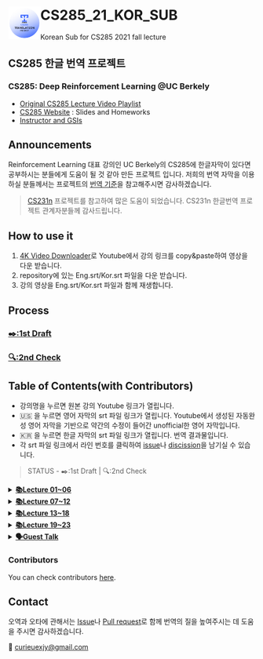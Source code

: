 
# CS285_21_KOR_SUB [<img align="left" width="13%" height="13%" src="./logo.png">](https://drive.google.com/drive/folders/1Bc-O7nCRk_RYy0yrK9jFjUgdkOrTiBuW?usp=sharing)

Korean Sub for CS285 2021 fall lecture

## CS285 한글 번역 프로젝트
### CS285: Deep Reinforcement Learning @UC Berkely
- [Original CS285 Lecture Video Playlist](https://youtube.com/playlist?list=PL_iWQOsE6TfXxKgI1GgyV1B_Xa0DxE5eH)
- [CS285 Website](http://rail.eecs.berkeley.edu/deeprlcourse/) : Slides and Homeworks
- [Instructor and GSIs](http://rail.eecs.berkeley.edu/deeprlcourse/staff/)

## Announcements
Reinforcement Learning 대표 강의인 UC Berkely의 CS285에 한글자막이 있다면 공부하시는 분들에게 도움이 될 것 같아 만든 프로젝트 입니다. 저희의 번역 자막을 이용하실 분들께서는 프로젝트의 [번역 기준](./docs/term.md)을 참고해주시면 감사하겠습니다.

> [CS231n](https://github.com/visionNoob/CS231N_17_KOR_SUB) 프로젝트를 참고하여 많은 도움이 되었습니다. CS231n 한글번역 프로젝트 관계자분들께 감사드립니다.

## How to use it
1. [4K Video Downloader](https://www.4kdownload.com/downloads)로 Youtube에서 강의 링크를 copy&paste하여 영상을 다운 받습니다.
2. repository에 있는 Eng.srt/Kor.srt 파일을 다운 받습니다.
3. 강의 영상을 Eng.srt/Kor.srt 파일과 함께 재생합니다.

## Process
### [✒️:1st Draft](./docs/first_draft.md)
### [🔍:2nd Check](./docs/second_check.md)

## Table of Contents(with Contributors)
- 강의명을 누르면 원본 강의 Youtube 링크가 열립니다.
- 🇺🇸 을 누르면 영어 자막의 srt 파일 링크가 열립니다. Youtube에서 생성된 자동완성 영어 자막을 기반으로 약간의 수정이 들어간 unofficial한 영어 자막입니다.
- 🇰🇷 을 누르면 한글 자막의 srt 파일 링크가 열립니다. 번역 결과물입니다.
- 각 srt 파일 링크에서 라인 번호를 클릭하여 [issue](https://github.com/CS285-KOR-SUB/CS285_21_KOR_SUB/issues)나 [discission](https://github.com/CS285-KOR-SUB/CS285_21_KOR_SUB/discussions)을 남기실 수 있습니다.

> STATUS - ✒️:1st Draft | 🔍:2nd Check

  <details>
  <summary><b><u>📚Lecture 01~06</u></b></summary>
      <details>
      <summary><b>📘Lecture 01</b></summary>
      <p><a href="https://youtu.be/JHrlF10v2Og">L1, Part 1 ✒️</a> 
      <a href="/English_srt/CS%20285%20Lecture%201%2C%20Part%201.srt">🇺🇸</a>
      <a href="/Korean_srt/CS%20285%20Lecture%201%2C%20Part%201.ko.srt">🇰🇷</a>
      </p>
      <p><a href="https://youtu.be/IoF7D0qec0I">L1, Part 2 ✒️</a> 
      <a href="/English_srt/CS%20285%20Lecture%201%2C%20Part%202.srt">🇺🇸</a>
      <a href="/Korean_srt/CS%20285%20Lecture%201%2C%20Part%202.ko.srt">🇰🇷</a>
      </p>
      <p><a href="https://youtu.be/BYoKE9yRy8g">L1, Part 3 ✒️</a> 
      <a href="/English_srt/CS%20285%20Lecture%201%2C%20Part%203.srt">🇺🇸</a>
      <a href="/Korean_srt/CS%20285%20Lecture%201%2C%20Part%203.ko.srt">🇰🇷</a>
      </p>
      <p><a href="https://youtu.be/xRmBEnI55es">L1, Part 4 ✒️</a> 
      <a href="/English_srt/CS%20285%20Lecture%201%2C%20Part%204.srt">🇺🇸</a>
      <a href="/Korean_srt/CS%20285%20Lecture%201%2C%20Part%204.ko.srt">🇰🇷</a>
      </p>
      </details>
      <details>
      <summary><b>📗Lecture 02</b></summary>
      <p><a href="https://youtu.be/HUzyjOsd2PA">L2, Part 1 ✒️</a> 
      <a href="/English_srt/CS%20285%20Lecture%202%2C%20Part%201.srt">🇺🇸</a>
      <a href="/Korean_srt/CS%20285%20Lecture%202%2C%20Part%201.ko.srt">🇰🇷</a>
      </p>
      <p><a href="https://youtu.be/988gLurg01U">L2, Part 2 ✒️</a> 
      <a href="/English_srt/CS%20285%20Lecture%202%2C%20Part%202.srt">🇺🇸</a>
      <a href="/Korean_srt/CS%20285%20Lecture%202%2C%20Part%202.ko.srt">🇰🇷</a>
      </p>
      <p><a href="https://youtu.be/H_z7vxGhsQk">L2, Part 3 ✒️</a> 
      <a href="/English_srt/CS%20285%20Lecture%202%2C%20Part%203.srt">🇺🇸</a>
      <a href="/Korean_srt/CS%20285%20Lecture%202%2C%20Part%203.ko.srt">🇰🇷</a>
      </p>
      <p><a href="https://youtu.be/ajAaM5FMRz4">L2, Part 4 ✒️</a> 
      <a href="/English_srt/CS%20285%20Lecture%202%2C%20Part%204.srt">🇺🇸</a>
      <a href="/Korean_srt/CS%20285%20Lecture%202%2C%20Part%204.ko.srt">🇰🇷</a>
      </p>
      <p><a href="https://youtu.be/e2PpdPC34kI">L2, Part 5 ✒️</a> 
      <a href="/English_srt/CS%20285%20Lecture%202%2C%20Part%205.srt">🇺🇸</a>
      <a href="/Korean_srt/CS%20285%20Lecture%202%2C%20Part%205.ko.srt">🇰🇷</a>
      </p>
      <p><a href="https://youtu.be/nM9f-5oQ86Y">L2, Part 6 ✒️</a> 
      <a href="/English_srt/CS%20285%20Lecture%202%2C%20Part%206.srt">🇺🇸</a>
      <a href="/Korean_srt/CS%20285%20Lecture%202%2C%20Part%206.ko.srt">🇰🇷</a>
      </p>
      </details>
      <details>
      <summary><b>📕Lecture 03</b></summary>
      <p><a href="https://youtu.be/AOypIa_8RXg">L3, Part 1 </a>
      <a href="/English_srt/CS%20285%20Lecture%203%2C%20Part%201.srt">🇺🇸</a>
      <a href="/Korean_srt/CS%20285%20Lecture%203%2C%20Part%201.ko.srt">🇰🇷</a>
      </p>
      <p><a href="https://youtu.be/kPa6hU9prg4">L3, Part 2 </a>
      <a href="/English_srt/CS%20285%20Lecture%203%2C%20Part%202.srt">🇺🇸</a>
      <a href="/Korean_srt/CS%20285%20Lecture%203%2C%20Part%202.ko.srt">🇰🇷</a>
      </p>
      <p><a href="https://youtu.be/ubSsUJbLkwM">L3, Part 3 </a>
      <a href="/English_srt/CS%20285%20Lecture%203%2C%20Part%203.srt">🇺🇸</a>
      <a href="/Korean_srt/CS%20285%20Lecture%203%2C%20Part%203.ko.srt">🇰🇷</a>
      </p>
      <p><a href="https://youtu.be/dsNtkT7LF8M">L3, Part 4 </a>
      <a href="/English_srt/CS%20285%20Lecture%203%2C%20Part%204.srt">🇺🇸</a>
      <a href="/Korean_srt/CS%20285%20Lecture%203%2C%20Part%204.ko.srt">🇰🇷</a>
      </p>
      <p><a href="https://youtu.be/Px3dQiv6R7E">L3, Part 5 </a>
      <a href="/English_srt/CS%20285%20Lecture%203%2C%20Part%205.srt">🇺🇸</a>
      <a href="/Korean_srt/CS%20285%20Lecture%203%2C%20Part%205.ko.srt">🇰🇷</a>
      </p>
      </details>
      <details>
      <summary><b>📙Lecture 04</b></summary>
      <p><a href="https://youtu.be/jds0Wh9jTvE">L4, Part 1 </a>
      <a href="/English_srt/CS%20285%20Lecture%204%2C%20Part%201.srt">🇺🇸</a>
      <a href="/Korean_srt/CS%20285%20Lecture%204%2C%20Part%201.ko.srt">🇰🇷</a>
      </p>
      <p><a href="https://youtu.be/Cip5UeGrCEE">L4, Part 2 </a>
      <a href="/English_srt/CS%20285%20Lecture%204%2C%20Part%202.srt">🇺🇸</a>
      <a href="/Korean_srt/CS%20285%20Lecture%204%2C%20Part%202.ko.srt">🇰🇷</a>
      </p>
      <p><a href="https://youtu.be/Pua9zO_YmKA">L4, Part 3 </a>
      <a href="/English_srt/CS%20285%20Lecture%204%2C%20Part%203.srt">🇺🇸</a>
      <a href="/Korean_srt/CS%20285%20Lecture%204%2C%20Part%203.ko.srt">🇰🇷</a>
      </p>
      <p><a href="https://youtu.be/eG9-F4r5k70">L4, Part 4 </a>
      <a href="/English_srt/CS%20285%20Lecture%204%2C%20Part%204.srt">🇺🇸</a>
      <a href="/Korean_srt/CS%20285%20Lecture%204%2C%20Part%204.ko.srt">🇰🇷</a>
      </p>
      <p><a href="https://youtu.be/dFqoGAyofUQ">L4, Part 5 </a>
      <a href="/English_srt/CS%20285%20Lecture%204%2C%20Part%205.srt">🇺🇸</a>
      <a href="/Korean_srt/CS%20285%20Lecture%204%2C%20Part%205.ko.srt">🇰🇷</a>
      </p>
      <p><a href="https://youtu.be/hfj9mS3nTLU">L4, Part 6 </a>
      <a href="/English_srt/CS%20285%20Lecture%204%2C%20Part%206.srt">🇺🇸</a>
      <a href="/Korean_srt/CS%20285%20Lecture%204%2C%20Part%206.ko.srt">🇰🇷</a>
      </p>
      </details>
      <details>
      <summary><b>📘Lecture 05</b></summary>
      <p><a href="https://youtu.be/GKoKNYaBvM0">L5, Part 1 </a>
      <a href="/English_srt/CS%20285%20Lecture%204%2C%20Part%201.srt">🇺🇸</a>
      <a href="/Korean_srt/CS%20285%20Lecture%204%2C%20Part%201.ko.srt">🇰🇷</a>
      </p>
      <p><a href="https://youtu.be/VSPYKXm_hMA">L5, Part 2 </a>
      <a href="/English_srt/CS%20285%20Lecture%204%2C%20Part%202.srt">🇺🇸</a>
      <a href="/Korean_srt/CS%20285%20Lecture%204%2C%20Part%202.ko.srt">🇰🇷</a>
      </p>
      <p><a href="https://youtu.be/VgdSubQN35g">L5, Part 3 </a>
      <a href="/English_srt/CS%20285%20Lecture%204%2C%20Part%203.srt">🇺🇸</a>
      <a href="/Korean_srt/CS%20285%20Lecture%204%2C%20Part%203.ko.srt">🇰🇷</a>
      </p>
      <p><a href="https://youtu.be/KZd508qGFt0">L5, Part 4 </a>
      <a href="/English_srt/CS%20285%20Lecture%204%2C%20Part%204.srt">🇺🇸</a>
      <a href="/Korean_srt/CS%20285%20Lecture%204%2C%20Part%204.ko.srt">🇰🇷</a>
      </p>
      <p><a href="https://youtu.be/QRLDAQbWc78">L5, Part 5 </a>
      <a href="/English_srt/CS%20285%20Lecture%204%2C%20Part%205.srt">🇺🇸</a>
      <a href="/Korean_srt/CS%20285%20Lecture%204%2C%20Part%205.ko.srt">🇰🇷</a>
      </p>
      <p><a href="https://youtu.be/PEzuojy8lVo">L5, Part 6 </a>
      <a href="/English_srt/CS%20285%20Lecture%204%2C%20Part%206.srt">🇺🇸</a>
      <a href="/Korean_srt/CS%20285%20Lecture%204%2C%20Part%206.ko.srt">🇰🇷</a>
      </p>
      </details>
      <details>
      <summary><b>📗Lecture 06</b></summary>
      <p><a href="https://youtu.be/wr00ef_TY6Q">L6, Part 1 </a>
      <a href="/English_srt/CS%20285%20Lecture%205%2C%20Part%201.srt">🇺🇸</a>
      <a href="/Korean_srt/CS%20285%20Lecture%205%2C%20Part%201.ko.srt">🇰🇷</a>
      </p>
      <p><a href="https://youtu.be/KVHtuwVhULA">L6, Part 2 </a>
      <a href="/English_srt/CS%20285%20Lecture%205%2C%20Part%202.srt">🇺🇸</a>
      <a href="/Korean_srt/CS%20285%20Lecture%205%2C%20Part%202.ko.srt">🇰🇷</a>
      </p>
      <p><a href="https://youtu.be/7C2DSdXX-kQ">L6, Part 3 </a>
      <a href="/English_srt/CS%20285%20Lecture%205%2C%20Part%203.srt">🇺🇸</a>
      <a href="/Korean_srt/CS%20285%20Lecture%205%2C%20Part%203.ko.srt">🇰🇷</a>
      </p>
      <p><a href="https://youtu.be/quRjnkj-MA0">L6, Part 4 </a>
      <a href="/English_srt/CS%20285%20Lecture%205%2C%20Part%204.srt">🇺🇸</a>
      <a href="/Korean_srt/CS%20285%20Lecture%205%2C%20Part%204.ko.srt">🇰🇷</a>
      </p>
      <p><a href="https://youtu.be/A99gFMZPw7w">L6, Part 5 </a>
      <a href="/English_srt/CS%20285%20Lecture%205%2C%20Part%205.srt">🇺🇸</a>
      <a href="/Korean_srt/CS%20285%20Lecture%205%2C%20Part%205.ko.srt">🇰🇷</a>
      </p>
      </details>    
  </details>
  
  
  <details>
  <summary><b><u>📚Lecture 07~12</u></b></summary>
     <details>
      <summary><b>📘Lecture 07</b></summary>
      <p><a href="https://youtu.be/pP_67mTJbGw">L7, Part 1 </a>
      <a href="/English_srt/CS%20285%20Lecture%206%2C%20Part%201.srt">🇺🇸</a>
      <a href="/Korean_srt/CS%20285%20Lecture%206%2C%20Part%201.ko.srt">🇰🇷</a>
      </p>
      <p><a href="https://youtu.be/QUbuBEY12u0">L7, Part 2 </a>
      <a href="/English_srt/CS%20285%20Lecture%206%2C%20Part%202.srt">🇺🇸</a>
      <a href="/Korean_srt/CS%20285%20Lecture%206%2C%20Part%202.ko.srt">🇰🇷</a>
      </p>
      <p><a href="https://youtu.be/Mz7XweEMCVI">L7, Part 3 </a>
      <a href="/English_srt/CS%20285%20Lecture%206%2C%20Part%203.srt">🇺🇸</a>
      <a href="/Korean_srt/CS%20285%20Lecture%206%2C%20Part%203.ko.srt">🇰🇷</a>
      </p>
      <p><a href="https://youtu.be/9bOurz4aCbA">L7, Part 4 </a>
      <a href="/English_srt/CS%20285%20Lecture%206%2C%20Part%204.srt">🇺🇸</a>
      <a href="/Korean_srt/CS%20285%20Lecture%206%2C%20Part%204.ko.srt">🇰🇷</a>
      </p>
      </details>
      <details>
      <summary><b>📗Lecture 08</b></summary>
      <p><a href="https://youtu.be/7-D8RL3D6CI">L8, Part 1 </a>
      <a href="/English_srt/CS%20285%20Lecture%207%2C%20Part%201.srt">🇺🇸</a>
      <a href="/Korean_srt/CS%20285%20Lecture%207%2C%20Part%201.ko.srt">🇰🇷</a>
      </p>
      <p><a href="https://youtu.be/lqC9w532erw">L8, Part 2 </a>
      <a href="/English_srt/CS%20285%20Lecture%207%2C%20Part%202.srt">🇺🇸</a>
      <a href="/Korean_srt/CS%20285%20Lecture%207%2C%20Part%202.ko.srt">🇰🇷</a>
      </p>
      <p><a href="https://youtu.be/oKfUMzfpAw0">L8, Part 3 </a>
      <a href="/English_srt/CS%20285%20Lecture%207%2C%20Part%203.srt">🇺🇸</a>
      <a href="/Korean_srt/CS%20285%20Lecture%207%2C%20Part%203.ko.srt">🇰🇷</a>
      </p>
      <p><a href="https://youtu.be/oMUSn1eRm7A">L8, Part 4 </a>
      <a href="/English_srt/CS%20285%20Lecture%207%2C%20Part%204.srt">🇺🇸</a>
      <a href="/Korean_srt/CS%20285%20Lecture%207%2C%20Part%204.ko.srt">🇰🇷</a>
      </p>
      <p><a href="https://youtu.be/Q-Qwjz8Zmh0">L8, Part 5 </a>
      <a href="/English_srt/CS%20285%20Lecture%207%2C%20Part%204.srt">🇺🇸</a>
      <a href="/Korean_srt/CS%20285%20Lecture%207%2C%20Part%204.ko.srt">🇰🇷</a>
      </p>
      <p><a href="https://youtu.be/cmGSnu-PIwU">L8, Part 6 </a>
      <a href="/English_srt/CS%20285%20Lecture%207%2C%20Part%204.srt">🇺🇸</a>
      <a href="/Korean_srt/CS%20285%20Lecture%207%2C%20Part%204.ko.srt">🇰🇷</a>
      </p>
      </details>
      <details>
      <summary><b>📕Lecture 09</b></summary>
      <p><a href="https://youtu.be/ySenCHPsKJU">L9, Part 1 </a>
      <a href="/English_srt/CS%20285%20Lecture%208%2C%20Part%201.srt">🇺🇸</a>
      <a href="/Korean_srt/CS%20285%20Lecture%208%2C%20Part%201.ko.srt">🇰🇷</a>
      </p>
      <p><a href="https://youtu.be/LtAt5M_a0dI">L9, Part 2 </a>
      <a href="/English_srt/CS%20285%20Lecture%208%2C%20Part%202.srt">🇺🇸</a>
      <a href="/Korean_srt/CS%20285%20Lecture%208%2C%20Part%202.ko.srt">🇰🇷</a>
      </p>
      <p><a href="https://youtu.be/WuPauZgX7BM">L9, Part 3 </a>
      <a href="/English_srt/CS%20285%20Lecture%208%2C%20Part%203.srt">🇺🇸</a>
      <a href="/Korean_srt/CS%20285%20Lecture%208%2C%20Part%203.ko.srt">🇰🇷</a>
      </p>
      <p><a href="https://youtu.be/QWnpF0FaKL4">L9, Part 4 </a>
      <a href="/English_srt/CS%20285%20Lecture%208%2C%20Part%204.srt">🇺🇸</a>
      <a href="/Korean_srt/CS%20285%20Lecture%208%2C%20Part%204.ko.srt">🇰🇷</a>
      </p>
      </details>
      <details>
      <summary><b>📙Lecture 10</b></summary>
      <p><a href="https://youtu.be/4SL0DnxC1GM">L10, Part 1 </a>
      <a href="/English_srt/CS%20285%20Lecture%209%2C%20Part%201.srt">🇺🇸</a>
      <a href="/Korean_srt/CS%20285%20Lecture%209%2C%20Part%201.ko.srt">🇰🇷</a>
      </p>
      <p><a href="https://youtu.be/pd9mKcH4kkk">L10, Part 2 </a>
      <a href="/English_srt/CS%20285%20Lecture%209%2C%20Part%202.srt">🇺🇸</a>
      <a href="/Korean_srt/CS%20285%20Lecture%209%2C%20Part%202.ko.srt">🇰🇷</a>
      </p>
      <p><a href="https://youtu.be/gqTE8-tH3Iw">L10, Part 3 </a>
      <a href="/English_srt/CS%20285%20Lecture%209%2C%20Part%203.srt">🇺🇸</a>
      <a href="/Korean_srt/CS%20285%20Lecture%209%2C%20Part%203.ko.srt">🇰🇷</a>
      </p>
      <p><a href="https://youtu.be/PHC2dm4E_VQ">L10, Part 4 </a>
      <a href="/English_srt/CS%20285%20Lecture%209%2C%20Part%204.srt">🇺🇸</a>
      <a href="/Korean_srt/CS%20285%20Lecture%209%2C%20Part%204.ko.srt">🇰🇷</a>
      </p>
      <p><a href="https://youtu.be/4Km05TctgNw">L10, Part 5 </a>
      <a href="/English_srt/CS%20285%20Lecture%209%2C%20Part%204.srt">🇺🇸</a>
      <a href="/Korean_srt/CS%20285%20Lecture%209%2C%20Part%204.ko.srt">🇰🇷</a>
      </p>
      </details>
      <details>
      <summary><b>📘Lecture 11</b></summary>
      <p>
      tba
      </p>
      </details>
      <details>
      <summary><b>📗Lecture 12</b></summary>
      <p>
      tba
      </p>
      </details>    
  </details>
  
  <details>
  <summary><b><u>📚Lecture 13~18</u></b></summary>
      <details>
      <summary><b>Lecture 13</b></summary>
      <p>
      tba
      </p>
      </details>
      <details>
      <summary><b>Lecture 14</b></summary>
      <p>
      tba
      </p>
      </details>
      <details>
      <summary><b>Lecture 15</b></summary>
      <p>
      tba
      </p>
      </details>
      <details>
      <summary><b>Lecture 16</b></summary>
      <p>
      tba
      </p>
      </details>
      <details>
      <summary><b>Lecture 17</b></summary>
      <p>
      tba
      </p>
      </details>
      <details>
      <summary><b>Lecture 18</b></summary>
      <p>
      tba
      </p>
      </details>    
  </details>
  
  <details>
  <summary><b><u>📚Lecture 19~23</u></b></summary>
      <details>
      <summary><b>Lecture 19</b></summary>
      <p>
      tba
      </p>
      </details>
      <details>
      <summary><b>Lecture 20</b></summary>
      <p>
      tba
      </p>
      </details>
      <details>
      <summary><b>Lecture 21</b></summary>
      <p>
      tba
      </p>
      </details>
      <details>
      <summary><b>Lecture 22</b></summary>
      <p>
      tba
      </p>
      </details>
      <details>
      <summary><b>Lecture 23</b></summary>
      <p>
      tba
      </p>
      </details>
  </details>
  
  <details>
  <summary><b><u>🗣Guest Talk</u></b></summary>
      <details>
      <summary><b>Mid Toggle</b></summary>
      <p>
      tba
      </p>
      </details>
      <details>
      <summary><b>Mid Toggle</b></summary>
      <p>
      tba
      </p>
      </details>
      <details>
      <summary><b>Mid Toggle</b></summary>
      <p>
      tba
      </p>
      </details>
      <details>
      <summary><b>Mid Toggle</b></summary>
      <p>
      tba
      </p>
      </details>
  </details>


### Contributors
You can check contributors [here](https://github.com/CS285-KOR-SUB/CS285_21_KOR_SUB/graphs/contributors).


## Contact
오역과 오타에 관해서는 [Issue](https://github.com/CS285-KOR-SUB/CS285_21_KOR_SUB/issues)나 [Pull request](https://github.com/CS285-KOR-SUB/CS285_21_KOR_SUB/pulls)로 함께 번역의 질을 높여주시는 데 도움을 주시면 감사하겠습니다.

📧 curieuexjy@gmail.com
